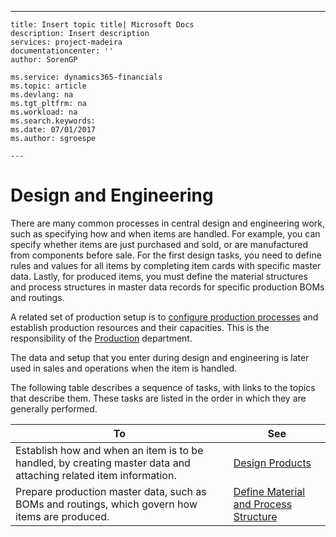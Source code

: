 ---
    title: Insert topic title| Microsoft Docs
    description: Insert description
    services: project-madeira
    documentationcenter: ''
    author: SorenGP

    ms.service: dynamics365-financials
    ms.topic: article
    ms.devlang: na
    ms.tgt_pltfrm: na
    ms.workload: na
    ms.search.keywords:
    ms.date: 07/01/2017
    ms.author: sgroespe

    ---
# Design and Engineering
There are many common processes in central design and engineering work, such as specifying how and when items are handled. For example, you can specify whether items are just purchased and sold, or are manufactured from components before sale. For the first design tasks, you need to define rules and values for all items by completing item cards with specific master data. Lastly, for produced items, you must define the material structures and process structures in master data records for specific production BOMs and routings.  
  
 A related set of production setup is to [configure production processes](../Production/configure-production-processes.md) and establish production resources and their capacities. This is the responsibility of the [Production](../Production/production.md) department.  
  
 The data and setup that you enter during design and engineering is later used in sales and operations when the item is handled.  
  
 The following table describes a sequence of tasks, with links to the topics that describe them. These tasks are listed in the order in which they are generally performed.  
  
|**To**|**See**|  
|------------|-------------|  
|Establish how and when an item is to be handled, by creating master data and attaching related item information.|[Design Products](../DesignAndEngineering/design-products.md)|  
|Prepare production master data, such as BOMs and routings, which govern how items are produced.|[Define Material and Process Structure](../DesignAndEngineering/define-material-and-process-structure.md)|